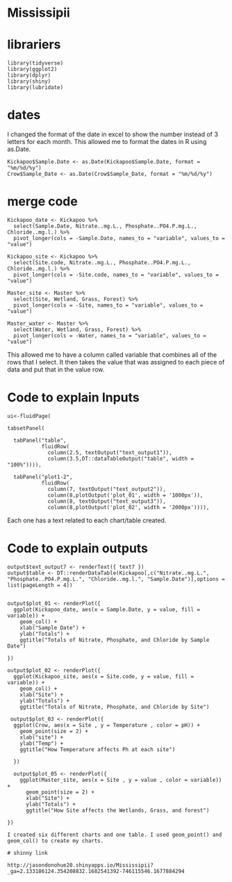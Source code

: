 # Mississipii

# librariers
```
library(tidyverse)
library(ggplot2)
library(dplyr)
library(shiny)
library(lubridate)
```

# dates
I changed the format of the date in excel to show the number instead of 3 letters for each month. This allowed me to format the dates in R using as.Date.
```
Kickapoo$Sample.Date <- as.Date(Kickapoo$Sample.Date, format = "%m/%d/%y")
Crow$Sample_Date <- as.Date(Crow$Sample_Date, format = "%m/%d/%y")
```

# merge code
```
Kickapoo_date <- Kickapoo %>%
  select(Sample.Date, Nitrate..mg.L., Phosphate..PO4.P.mg.L., Chloride..mg.l.) %>%
  pivot_longer(cols = -Sample.Date, names_to = "variable", values_to = "value")

Kickapoo_site <- Kickapoo %>%
  select(Site.code, Nitrate..mg.L., Phosphate..PO4.P.mg.L., Chloride..mg.l.) %>%
  pivot_longer(cols = -Site.code, names_to = "variable", values_to = "value")

Master_site <- Master %>%
  select(Site, Wetland, Grass, Forest) %>%
  pivot_longer(cols = -Site, names_to = "variable", values_to = "value")

Master_water <- Master %>%
  select(Water, Wetland, Grass, Forest) %>%
  pivot_longer(cols = -Water, names_to = "variable", values_to = "value")
  ```
  This allowed me to have a column called variable that combines all of the rows that I select. It then takes the value that was assigned to each piece of data and put that in the value row. 
  
  # Code to explain Inputs
  ```
  ui<-fluidPage( 
  
  tabsetPanel(
    
    tabPanel("table",
             fluidRow(
               column(2.5, textOutput("text_output1")),
               column(3.5,DT::dataTableOutput("table", width = "100%")))),
    
    tabPanel("plot1-2",
             fluidRow(
               column(7, textOutput("text_output2")),
               column(8,plotOutput('plot_01', width = '1000px')),
               column(8, textOutput("text_output3")),
               column(8,plotOutput('plot_02', width = '2000px')))),
  ```
  Each one has a text related to each chart/table created. 
  
  # Code to explain outputs
  ```
  output$text_output7 <- renderText({ text7 })
  output$table <- DT::renderDataTable(Kickapoo[,c("Nitrate..mg.L.", "Phosphate..PO4.P.mg.L.", "Chloride..mg.l.", "Sample.Date")],options = list(pageLength = 4))
  
  
  output$plot_01 <- renderPlot({
    ggplot(Kickapoo_date, aes(x = Sample.Date, y = value, fill = variable)) +
      geom_col() +
      xlab("Sample Date") +
      ylab("Totals") +
      ggtitle("Totals of Nitrate, Phosphate, and Chloride by Sample Date") 
    
  })
  
  output$plot_02 <- renderPlot({
    ggplot(Kickapoo_site, aes(x = Site.code, y = value, fill = variable)) +
      geom_col() +
      xlab("Site") +
      ylab("Totals") +
      ggtitle("Totals of Nitrate, Phosphate, and Chloride by Site") 
   
   output$plot_03 <- renderPlot({
    ggplot(Crow, aes(x = Site , y = Temperature , color = pH)) +
      geom_point(size = 2) +
      xlab("site") +
      ylab("Temp") +
      ggtitle("How Temperature affects Ph at each site")

    }) 
    
    output$plot_05 <- renderPlot({
      ggplot(Master_site, aes(x = Site , y = value , color = variable)) +
        geom_point(size = 2) +
        xlab("Site") +
        ylab("Totals") +
        ggtitle("How Site affects the Wetlands, Grass, and forest")
    
  })
  
  I created six different charts and one table. I used geom_point() and geom_col() to create my charts. 
  
  # shinny link
  
  http://jasondonohue20.shinyapps.io/Mississipii?_ga=2.133186124.354208832.1682541392-746115546.1677884294 
  
  
